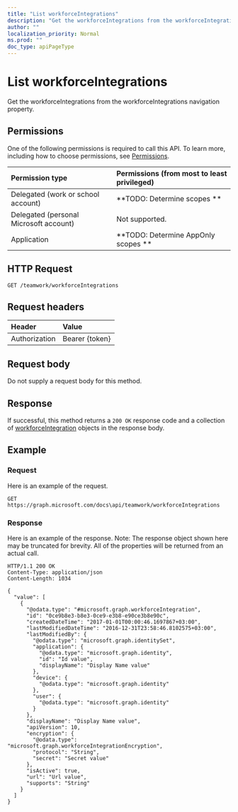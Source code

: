 ```yaml
---
title: "List workforceIntegrations"
description: "Get the workforceIntegrations from the workforceIntegrations navigation property."
author: ""
localization_priority: Normal
ms.prod: ""
doc_type: apiPageType
---
```


# List workforceIntegrations

Get the workforceIntegrations from the workforceIntegrations navigation property.

## Permissions
One of the following permissions is required to call this API. To learn more, including how to choose permissions, see [Permissions](/concepts/permissions-reference.md).

|Permission type|Permissions (from most to least privileged)|
|:---|:---|
|Delegated (work or school account)|**TODO: Determine scopes **|
|Delegated (personal Microsoft account)|Not supported.|
|Application|**TODO: Determine AppOnly scopes **|

## HTTP Request
<!-- {
  "blockType": "ignored"
}
-->
``` http
GET /teamwork/workforceIntegrations
```

## Request headers
|Header|Value|
|:---|:---|
|Authorization|Bearer {token}|

## Request body
Do not supply a request body for this method.

## Response
If successful, this method returns a `200 OK` response code and a collection of [workforceIntegration](../resources/workforceintegration.md) objects in the response body.

## Example

### Request
Here is an example of the request.
<!-- {
  "blockType": "request",
  "name": "get_workforceintegration"
}
-->
``` http
GET https://graph.microsoft.com/docs\api/teamwork/workforceIntegrations
```

### Response
Here is an example of the response. Note: The response object shown here may be truncated for brevity. All of the properties will be returned from an actual call.
<!-- {
  "blockType": "response",
  "truncated": true,
  "@odata.type": "collection(microsoft.graph.workforceintegration)"
}
-->
``` http
HTTP/1.1 200 OK
Content-Type: application/json
Content-Length: 1034

{
  "value": [
    {
      "@odata.type": "#microsoft.graph.workforceIntegration",
      "id": "0ce9b8e3-b8e3-0ce9-e3b8-e90ce3b8e90c",
      "createdDateTime": "2017-01-01T00:00:46.1697867+03:00",
      "lastModifiedDateTime": "2016-12-31T23:58:46.8102575+03:00",
      "lastModifiedBy": {
        "@odata.type": "microsoft.graph.identitySet",
        "application": {
          "@odata.type": "microsoft.graph.identity",
          "id": "Id value",
          "displayName": "Display Name value"
        },
        "device": {
          "@odata.type": "microsoft.graph.identity"
        },
        "user": {
          "@odata.type": "microsoft.graph.identity"
        }
      },
      "displayName": "Display Name value",
      "apiVersion": 10,
      "encryption": {
        "@odata.type": "microsoft.graph.workforceIntegrationEncryption",
        "protocol": "String",
        "secret": "Secret value"
      },
      "isActive": true,
      "url": "Url value",
      "supports": "String"
    }
  ]
}
```

